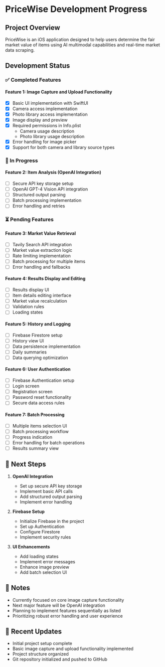 # PriceWise Development Progress

## Project Overview
PriceWise is an iOS application designed to help users determine the fair market value of items using AI multimodal capabilities and real-time market data scraping.

## Development Status

### ✅ Completed Features

#### Feature 1: Image Capture and Upload Functionality
- [x] Basic UI implementation with SwiftUI
- [x] Camera access implementation
- [x] Photo library access implementation
- [x] Image display and preview
- [x] Required permissions in Info.plist
  - Camera usage description
  - Photo library usage description
- [x] Error handling for image picker
- [x] Support for both camera and library source types

### 🚧 In Progress

#### Feature 2: Item Analysis (OpenAI Integration)
- [ ] Secure API key storage setup
- [ ] OpenAI GPT-4 Vision API integration
- [ ] Structured output parsing
- [ ] Batch processing implementation
- [ ] Error handling and retries

### ⏳ Pending Features

#### Feature 3: Market Value Retrieval
- [ ] Tavily Search API integration
- [ ] Market value extraction logic
- [ ] Rate limiting implementation
- [ ] Batch processing for multiple items
- [ ] Error handling and fallbacks

#### Feature 4: Results Display and Editing
- [ ] Results display UI
- [ ] Item details editing interface
- [ ] Market value recalculation
- [ ] Validation rules
- [ ] Loading states

#### Feature 5: History and Logging
- [ ] Firebase Firestore setup
- [ ] History view UI
- [ ] Data persistence implementation
- [ ] Daily summaries
- [ ] Data querying optimization

#### Feature 6: User Authentication
- [ ] Firebase Authentication setup
- [ ] Login screen
- [ ] Registration screen
- [ ] Password reset functionality
- [ ] Secure data access rules

#### Feature 7: Batch Processing
- [ ] Multiple items selection UI
- [ ] Batch processing workflow
- [ ] Progress indication
- [ ] Error handling for batch operations
- [ ] Results summary view

## 🎯 Next Steps

1. **OpenAI Integration**
   - Set up secure API key storage
   - Implement basic API calls
   - Add structured output parsing
   - Implement error handling

2. **Firebase Setup**
   - Initialize Firebase in the project
   - Set up Authentication
   - Configure Firestore
   - Implement security rules

3. **UI Enhancements**
   - Add loading states
   - Implement error messages
   - Enhance image preview
   - Add batch selection UI

## 📝 Notes

- Currently focused on core image capture functionality
- Next major feature will be OpenAI integration
- Planning to implement features sequentially as listed
- Prioritizing robust error handling and user experience

## 🔄 Recent Updates

- Initial project setup complete
- Basic image capture and upload functionality implemented
- Project structure organized
- Git repository initialized and pushed to GitHub
